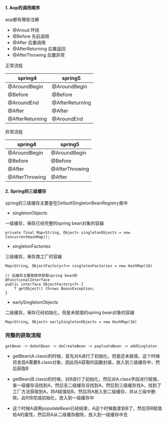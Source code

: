 #### 1. Aop的调用顺序

aop都有哪些注解

- @Aroud    环绕
- @Before   先前调用
- @After    后置调用
- @AfterReturning   后置返回
- @AfterThrowing    后置异常

正常流程

| spring4         | spring5         |
|-----------------|-----------------|
| @AroundBegin    | @AroundBegin    |
| @Before         | @Before         |
| @AroundEnd      | @AfterReturning |
| @After          | @After          |
| @AfterReturning | @AroundEnd      |

异常流程

| spring4        | spring5        |
|----------------|----------------|
| @AroundBegin   | @AroundBegin   |
| @Before        | @Before        |
| @After         | @AfterThrowing |
| @AfterThrowing | @After         |

#### 2. Spring的三级缓存

spring的三级缓存主要是在DefaultSingletonBeanRegistry类中

- singletonObjects

一级缓存，保存已经完整的spring bean对象的容器

    private final Map<String, Object> singletonObjects = new ConcurrentHashMap();

- singletonFactories

三级缓存，保存类工厂的容器

    Map<String, ObjectFactory<?>> singletonFactories = new HashMap(16)
    
    // 此缓存主要是提供获取spring bean的
    @FunctionalInterface
    public interface ObjectFactory<T> {
        T getObject() throws BeansException;
    }

- earlySingletonObjects

二级缓存，保存已经初始化，但是未赋值的spring bean对象的容器

    Map<String, Object> earlySingletonObjects = new HashMap(16)

### 完整的获取流程

    getBean -> doGetBean -> doCreateBean -> popluateBean -> addSingleton

- getBean(A.class)的时候，首先对A进行了初始化，但是还未赋值，这个时候将发现A需要B.class对象，因此将A获取的函数封装，放入到三级缓存中，然后获取B

- getBean(B.class)的时候，对B进行了初始化，然后对A.class字段进行赋值，查一级缓存没找到A，然后去二级缓存没找到A，然后到三级缓存找A，找到了工厂方法获取到A，将A赋值给B，然后将A放入到二级缓存，并从三级中删除。此时B完成初始化，放入到一级缓存中

- 这个时候A调用populateBean已经结束，A这个时候能拿到B了，然后将B赋值给A的属性，然后将A从二级缓存删除，放入到一级缓存中去
